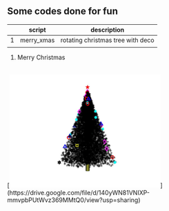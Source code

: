 ## Some codes done for fun


|   | script     | description                       |
|---|------------|-----------------------------------|
| 1 | merry_xmas | rotating christmas tree with deco |
|   |            |                                   |

1. Merry Christmas
<br>
[<img src="https://github.com/doscsy12/general_coding_stuff/blob/main/xmas_tree.jpg" width="350">](https://drive.google.com/file/d/140yWN81VNIXP-mmvpbPUtWvz369MMtQ0/view?usp=sharing)

